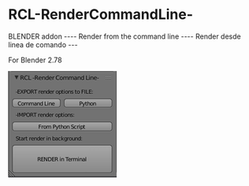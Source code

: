 # RCL-RenderCommandLine-
BLENDER addon     ---- Render from the command line ---- Render desde linea de comando ---

For Blender 2.78

![](https://github.com/eLeDeTe-LoDeTanda/RCL-RenderCommandLine-/blob/master/RCL-RenderCommandLine-.png)
